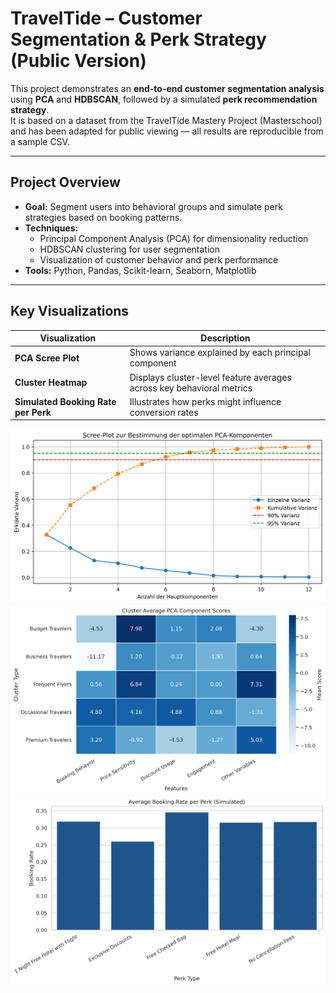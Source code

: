# TravelTide – Customer Segmentation & Perk Strategy (Public Version)

This project demonstrates an **end-to-end customer segmentation analysis** using **PCA** and **HDBSCAN**, followed by a simulated **perk recommendation strategy**.  
It is based on a dataset from the TravelTide Mastery Project (Masterschool) and has been adapted for public viewing — all results are reproducible from a sample CSV.

---

## Project Overview
- **Goal:** Segment users into behavioral groups and simulate perk strategies based on booking patterns.  
- **Techniques:**  
  - Principal Component Analysis (PCA) for dimensionality reduction  
  - HDBSCAN clustering for user segmentation  
  - Visualization of customer behavior and perk performance  
- **Tools:** Python, Pandas, Scikit-learn, Seaborn, Matplotlib

---

## Key Visualizations

| Visualization | Description |
|----------------|-------------|
| **PCA Scree Plot** | Shows variance explained by each principal component |
| **Cluster Heatmap** | Displays cluster-level feature averages across key behavioral metrics |
| **Simulated Booking Rate per Perk** | Illustrates how perks might influence conversion rates |

![PCA Scree Plot](reports/pca_scree.png)
![Cluster Heatmap](reports/heatmap_clusterwerte.png)
![Booking Rate](reports/buchungsrate_pro_perk.png)
